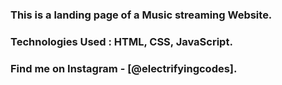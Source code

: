 ### This is a landing page of a Music streaming Website.

### Technologies Used : HTML, CSS, JavaScript.

### Find me on Instagram - [@electrifyingcodes].

[Instagram]: https://www.instagram.com/electrifyingcodes